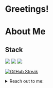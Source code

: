 # Greetings!
# About Me
## Stack
  <img src="https://skillicons.dev/icons?i=python,rust,javascript,go,html,css,sqlite" />
  <img src="https://skillicons.dev/icons?i=idea,neovim,git,github" />
  <img src="https://skillicons.dev/icons?i=linux,qt,django" />

[![GitHub Streak](https://github-readme-streak-stats.herokuapp.com?user=gitgernit&theme=calm-pink&border_radius=15.5&hide_longest_streak=true)](https://git.io/streak-stats)

<details>
  <summary>Reach out to me:</summary>
  <b>Telegram:</b> <a href="https://getgentoo.t.me/">@getgentoo</a><br>
</details>


